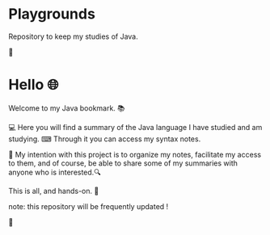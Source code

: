 # Playgrounds
Repository to keep my studies of Java.

🌟

# Hello 🌐

Welcome to my Java bookmark. 📚

💻 Here you will find a summary of the Java language I have studied and am studying.
⌨ Through it you can access my syntax notes.

💾 My intention with this project is to organize my notes, facilitate my access to them, and of course, be able to share some of my summaries with anyone who is interested.🔍

This is all, and hands-on. 🏁




note: this repository will be frequently updated !

🌟
